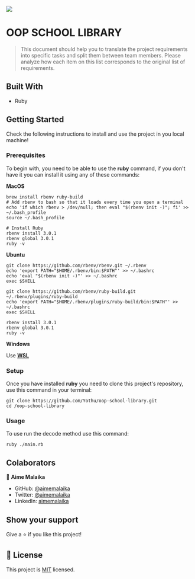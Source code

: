 ![](https://img.shields.io/badge/Microverse-blueviolet)

# OOP SCHOOL LIBRARY

> This document should help you to translate the project requirements into specific tasks and split them between team members. Please analyze how each item on this list corresponds to the original list of requirements.

## Built With

- Ruby

## Getting Started

Check the following instructions to install and use the project in you local machine!
### Prerequisites

To begin with, you need to be able to use the **ruby** command, if you don't have it you can install it using any of these commands: 

**MacOS**

```
brew install rbenv ruby-build
# Add rbenv to bash so that it loads every time you open a terminal
echo 'if which rbenv > /dev/null; then eval "$(rbenv init -)"; fi' >> ~/.bash_profile
source ~/.bash_profile

# Install Ruby
rbenv install 3.0.1
rbenv global 3.0.1
ruby -v
```

**Ubuntu**

```
git clone https://github.com/rbenv/rbenv.git ~/.rbenv
echo 'export PATH="$HOME/.rbenv/bin:$PATH"' >> ~/.bashrc
echo 'eval "$(rbenv init -)"' >> ~/.bashrc
exec $SHELL

git clone https://github.com/rbenv/ruby-build.git ~/.rbenv/plugins/ruby-build
echo 'export PATH="$HOME/.rbenv/plugins/ruby-build/bin:$PATH"' >> ~/.bashrc
exec $SHELL

rbenv install 3.0.1
rbenv global 3.0.1
ruby -v
```

**Windows**

Use **[WSL](https://docs.microsoft.com/en-us/windows/wsl/about)**

### Setup

Once you have installed **ruby** you need to clone this project's repository, use this command in your terminal:


```
git clone https://github.com/Yothu/oop-school-library.git
cd /oop-school-library
```
### Usage

To use run the decode method use this command:

```
ruby ./main.rb
```
## Colaborators

👤 **Aime Malaika**
- GitHub:   [@aimemalaika](https://github.com/aimemalaika)
- Twitter:  [@aimemalaika](https://twitter.com/Aime_Malaika)
- LinkedIn: [aimemalaika](https://linkedin.com/in/aimemalaika) 

## Show your support

Give a ⭐️ if you like this project!

## 📝 License

This project is [MIT](./MIT.md) licensed.

